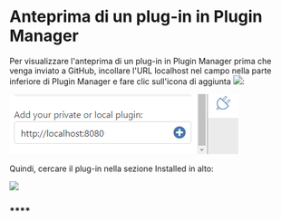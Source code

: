 # Anteprima di un plug-in in Plugin Manager

Per visualizzare l'anteprima di un plug-in in Plugin Manager prima che venga inviato a GitHub, incollare l'URL localhost nel campo nella parte inferiore di Plugin Manager e fare clic sull'icona di aggiunta ![](<../../.gitbook/assets/image (44).png>):

![](<../../../.gitbook/assets/image (16).png>)

Quindi, cercare il plug-in nella sezione Installed in alto:

![](https://formit3d.github.io/FormItExamplePlugins/docs/images/PluginManagerInstalledList.png)

### ****
